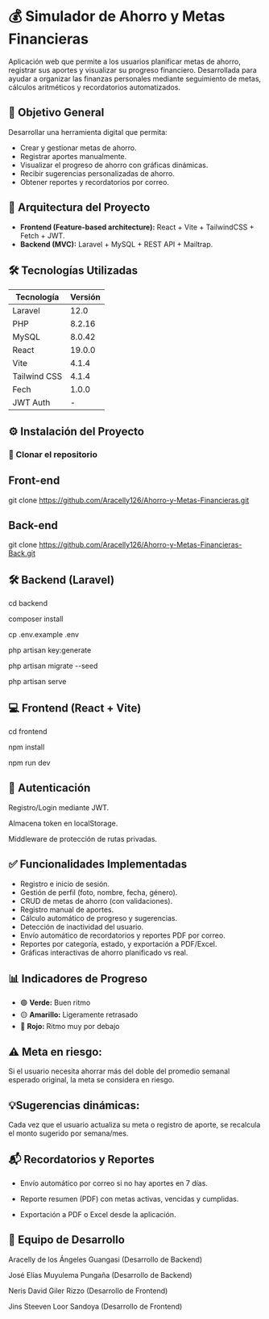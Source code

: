 # 💰 Simulador de Ahorro y Metas Financieras

Aplicación web que permite a los usuarios planificar metas de ahorro, registrar sus aportes y visualizar su progreso financiero. Desarrollada para ayudar a organizar las finanzas personales mediante seguimiento de metas, cálculos aritméticos y recordatorios automatizados.

## 🎯 Objetivo General

Desarrollar una herramienta digital que permita:
- Crear y gestionar metas de ahorro.
- Registrar aportes manualmente.
- Visualizar el progreso de ahorro con gráficas dinámicas.
- Recibir sugerencias personalizadas de ahorro.
- Obtener reportes y recordatorios por correo.

## 🧱 Arquitectura del Proyecto

- **Frontend (Feature-based architecture):** React + Vite + TailwindCSS + Fetch + JWT.
- **Backend (MVC):** Laravel + MySQL + REST API + Mailtrap.


## 🛠️ Tecnologías Utilizadas

| Tecnología       | Versión |
|------------------|---------|
| Laravel          | 12.0    |
| PHP              | 8.2.16  |
| MySQL            | 8.0.42  |
| React            | 19.0.0  |
| Vite             | 4.1.4   |
| Tailwind CSS     | 4.1.4   |
| Fech             | 1.0.0   |
| JWT Auth         | -       |


## ⚙️ Instalación del Proyecto
### 📁 Clonar el repositorio

## Front-end
git clone https://github.com/Aracelly126/Ahorro-y-Metas-Financieras.git
## Back-end
git clone https://github.com/Aracelly126/Ahorro-y-Metas-Financieras-Back.git

## 🛠️ Backend (Laravel)
cd backend

composer install

cp .env.example .env

php artisan key:generate

php artisan migrate --seed

php artisan serve

## 💻 Frontend (React + Vite)
cd frontend

npm install

npm run dev

## 🔐 Autenticación
Registro/Login mediante JWT.

Almacena token en localStorage.

Middleware de protección de rutas privadas.

## ✅ Funcionalidades Implementadas
- Registro e inicio de sesión.
- Gestión de perfil (foto, nombre, fecha, género).
- CRUD de metas de ahorro (con validaciones).
- Registro manual de aportes.
- Cálculo automático de progreso y sugerencias.
- Detección de inactividad del usuario.
- Envío automático de recordatorios y reportes PDF por correo.
- Reportes por categoría, estado, y exportación a PDF/Excel.
- Gráficas interactivas de ahorro planificado vs real.

## 📊 Indicadores de Progreso

- 🟢 **Verde:** Buen ritmo
- 🟡 **Amarillo:** Ligeramente retrasado
- 🔴 **Rojo:** Ritmo muy por debajo


## ⚠️ Meta en riesgo:

Si el usuario necesita ahorrar más del doble del promedio semanal esperado original, la meta se considera en riesgo.

## 💡Sugerencias dinámicas:

Cada vez que el usuario actualiza su meta o registro de aporte, se recalcula el monto sugerido por semana/mes.

## 📬 Recordatorios y Reportes
- Envío automático por correo si no hay aportes en 7 días.

- Reporte resumen (PDF) con metas activas, vencidas y cumplidas.

- Exportación a PDF o Excel desde la aplicación.

## 👥 Equipo de Desarrollo
Aracelly de los Ángeles Guangasi (Desarrollo de Backend)

José Elías Muyulema Pungaña (Desarrollo de Backend)

Neris David Giler Rizzo (Desarrollo de Frontend)

Jins Steeven Loor Sandoya (Desarrollo de Frontend)


